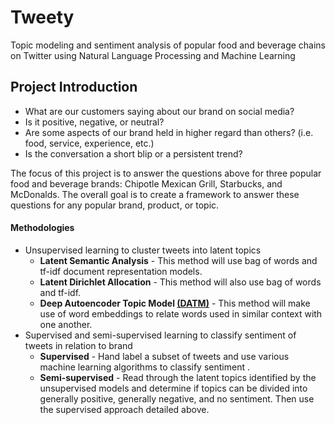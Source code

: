 # Tweety
Topic modeling and sentiment analysis of popular food and beverage chains on Twitter using Natural Language Processing and Machine Learning

## Project Introduction
* What are our customers saying about our brand on social media?  
* Is it positive, negative, or neutral?
* Are some aspects of our brand held in higher regard than others? (i.e. food, service, experience, etc.)
* Is the conversation a short blip or a persistent trend?

The focus of this project is to answer the questions above for three popular food and beverage brands: Chipotle Mexican Grill, Starbucks, and McDonalds.  The overall goal is to create a framework to answer these questions for any popular brand, product, or topic.

#### Methodologies
* Unsupervised learning to cluster tweets into latent topics
    * **Latent Semantic Analysis** - This method will use bag of words and tf-idf document representation models.
    * **Latent Dirichlet Allocation** - This method will also use bag of words and tf-idf.
    * **Deep Autoencoder Topic Model  [(DATM)](https://www.prhlt.upv.es/workshops/iwes15/pdf/iwes15-kumar-d'haro.pdf "DATM")** - This method will make use of word embeddings to relate words used in similar context with one another.
* Supervised and semi-supervised learning to classify sentiment of tweets in relation to brand
    * **Supervised** - Hand label a subset of tweets and use various machine learning algorithms to classify sentiment .
    * **Semi-supervised** - Read through the latent topics identified by the unsupervised models and determine if topics can be divided into generally positive, generally negative, and no sentiment.  Then use the supervised approach detailed above.
